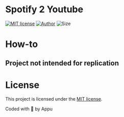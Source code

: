 # Spotify 2 Youtube
[![MIT license](https://img.shields.io/github/license/appuchias/Spotify2Youtube?style=flat-square)](https://github.com/appuchias/Spotify2Youtube/blob/master/LICENSE)
[![Author](https://img.shields.io/badge/Project%20by-Appu-9cf?style=flat-square)](https://github.com/appuchias)
![Size](https://img.shields.io/github/repo-size/appuchias/Spotify2Youtube?color=orange&style=flat-square)

# How-to
## Project not intended for replication

# License
This project is licensed under the [MIT license](https://github.com/appuchias/Spotify2Youtube/blob/master/LICENSE).

Coded with 🖤 by Appu
